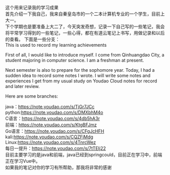 这个用来记录我的学习成果<br>
首先介绍一下我自己，我来自秦皇岛市的一个二本计算机专业的一个学生，目前上大一。<br>
下个学期也是要准备上大二了，今天突发奇想，记录一下自己写的一些笔记，我会将平常学习得到的一些笔记，一些心得，都在有道云笔记上书写，用做记录和以后的查看。
下面是一些分支：<br>
This is used to record my learning achievements <br>

First of all, I would like to introduce myself. I come from Qinhuangdao City, a student majoring in computer science. I am a freshman at present. <br>

Next semester is also to prepare for the sophomore year. Today, I had a sudden idea to record some notes I wrote. I will write some notes and experiences I get from my usual study on Youdao Cloud notes for record and later review.

Here are some branches: <br>

java：https://note.youdao.com/s/TjGr7JCc
<br>
python:https://note.youdao.com/s/DMXbhM4o
<br>
C语言：https://note.youdao.com/s/4db5hA3r
<br>
前端：https://note.youdao.com/s/KtgBFJmz
<br>
Go语言：https://note.youdao.com/s/CFgJcHFH
<br>
kali:https://note.youdao.com/s/CQZFiMdg
<br>
Linux:https://note.youdao.com/s/4TnrcWez
<br>
每日一提升：https://note.youdao.com/s/7tTEIj22
<br>
目前主要学习的是java和前端，java已经到springcould，目前正在学习中，前端正在学习Vue中。
<br>
如果我的笔记对你的学习有所帮助，那我将非常的感谢